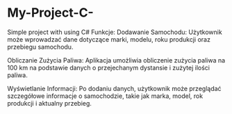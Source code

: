 # My-Project-C-
Simple project with  using C# 
Funkcje:
Dodawanie Samochodu: Użytkownik może wprowadzać dane dotyczące marki, modelu, roku produkcji oraz przebiegu samochodu.

Obliczanie Zużycia Paliwa: Aplikacja umożliwia obliczenie zużycia paliwa na 100 km na podstawie danych o przejechanym dystansie i zużytej ilości paliwa.

Wyświetlanie Informacji: Po dodaniu danych, użytkownik może przeglądać szczegółowe informacje o samochodzie, takie jak marka, model, rok produkcji i aktualny przebieg.
